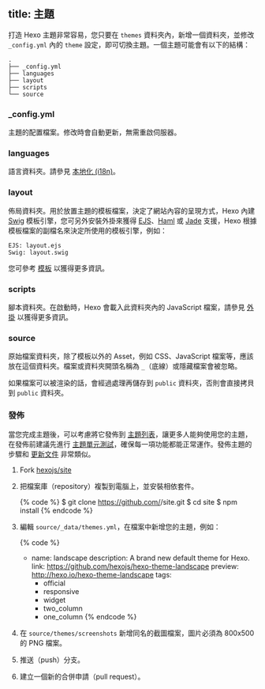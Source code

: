 title: 主題
---
打造 Hexo 主題非常容易，您只要在 `themes` 資料夾內，新增一個資料夾，並修改 `_config.yml` 內的 `theme` 設定，即可切換主題。一個主題可能會有以下的結構：

``` plain
.
├── _config.yml
├── languages
├── layout
├── scripts
└── source
```

### _config.yml

主題的配置檔案。修改時會自動更新，無需重啟伺服器。

### languages

語言資料夾。請參見 [本地化 (i18n)](localization.html)。

### layout

佈局資料夾。用於放置主題的模板檔案，決定了網站內容的呈現方式，Hexo 內建 [Swig] 模板引擎，您可另外安裝外掛來獲得 [EJS]、[Haml] 或 [Jade] 支援，Hexo 根據模板檔案的副檔名來決定所使用的模板引擎，例如：

``` plain
EJS: layout.ejs
Swig: layout.swig
```

您可參考 [模板](templates.html) 以獲得更多資訊。

### scripts

腳本資料夾。在啟動時，Hexo 會載入此資料夾內的 JavaScript 檔案，請參見 [外掛](plugins.html) 以獲得更多資訊。

### source

原始檔案資料夾，除了模板以外的 Asset，例如 CSS、JavaScript 檔案等，應該放在這個資料夾。檔案或資料夾開頭名稱為 `_`（底線）或隱藏檔案會被忽略。

如果檔案可以被渲染的話，會經過處理再儲存到 `public` 資料夾，否則會直接拷貝到 `public` 資料夾。

### 發佈

當您完成主題後，可以考慮將它發佈到 [主題列表](/themes)，讓更多人能夠使用您的主題，在發佈前建議先進行 [主題單元測試](https://github.com/hexojs/hexo-theme-unit-test)，確保每一項功能都能正常運作。發佈主題的步驟和 [更新文件](contributing.html#更新文件) 非常類似。

1. Fork [hexojs/site](https://github.com/hexojs/site)
2. 把檔案庫（repository）複製到電腦上，並安裝相依套件。

    {% code %}
    $ git clone https://github.com/<username>/site.git
    $ cd site
    $ npm install
    {% endcode %}

3. 編輯 `source/_data/themes.yml`，在檔案中新增您的主題，例如：

    {% code %}
    - name: landscape
      description: A brand new default theme for Hexo.
      link: https://github.com/hexojs/hexo-theme-landscape
      preview: http://hexo.io/hexo-theme-landscape
      tags:
        - official
        - responsive
        - widget
        - two_column
        - one_column
    {% endcode %}

4. 在 `source/themes/screenshots` 新增同名的截圖檔案，圖片必須為 800x500 的 PNG 檔案。
5. 推送（push）分支。
6. 建立一個新的合併申請（pull request）。

[EJS]: https://github.com/hexojs/hexo-renderer-ejs
[Swig]: http://paularmstrong.github.com/swig/
[Haml]: https://github.com/hexojs/hexo-renderer-haml
[Jade]: https://github.com/hexojs/hexo-renderer-jade
[hexojs/site]: https://github.com/hexojs/site
